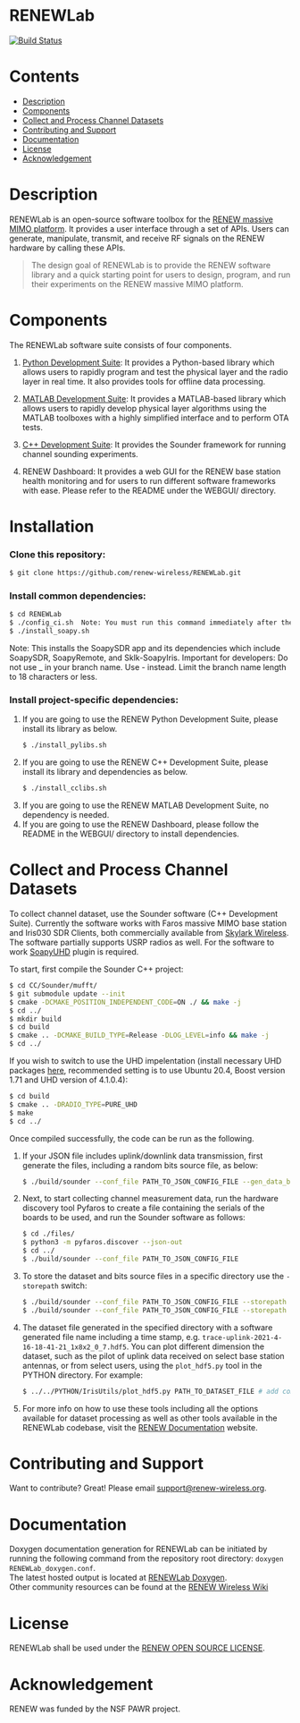 # RENEWLab

[![Build Status](https://falcon.ecg.rice.edu:443/buildStatus/icon?job=github_public_renewlab%2Fdevelop)](https://falcon.ecg.rice.edu:443/job/github_public_renewlab/job/develop)

# Contents
 * [Description](#description)
 * [Components](#components)
 * [Collect and Process Channel Datasets](#collect-and-process-channel-datasets)
 * [Contributing and Support](#contributing-and-support)
 * [Documentation](#documentation)
 * [License](#license)
 * [Acknowledgement](#acknowledgement)

# Description
RENEWLab is an open-source software toolbox for the [RENEW massive MIMO platform](https://renew-wireless.org). It provides a user interface through a set of APIs. Users can generate, manipulate, transmit, and receive RF signals on the RENEW hardware by calling these APIs. 

> The design goal of RENEWLab is to provide the RENEW software library and a quick starting point for users to design, program, and run their experiments on the RENEW massive MIMO platform. 


# Components
The RENEWLab software suite consists of four components. 

  1. [Python Development Suite](https://docs.renew-wireless.org/dev-suite/design-flows/python-design-flow/): 
     It provides a Python-based library which allows users to rapidly program and test the physical layer and the radio layer in real time. It also provides tools for offline data processing. 

  2. [MATLAB Development Suite](https://docs.renew-wireless.org/dev-suite/design-flows/matlab-design-flow/): 
     It provides a MATLAB-based library which allows users to rapidly develop physical layer algorithms using the MATLAB toolboxes with a highly simplified interface and to perform OTA tests.

  3. [C++ Development Suite](https://docs.renew-wireless.org/dev-suite/design-flows/cpp/): 
     It provides the Sounder framework for running channel sounding experiments.

  4. RENEW Dashboard: 
     It provides a web GUI for the RENEW base station health monitoring and for users to run different software frameworks with ease. Please refer to the README under the WEBGUI/ directory. 


# Installation
### Clone this repository: 
```sh
$ git clone https://github.com/renew-wireless/RENEWLab.git
```

### Install common dependencies: 
```sh
$ cd RENEWLab
$ ./config_ci.sh  Note: You must run this command immediately after the cd command if you are a developer.
$ ./install_soapy.sh
```
Note: This installs the SoapySDR app and its dependencies which include SoapySDR, SoapyRemote, and Sklk-SoapyIris. 
Important for developers: Do not use _ in your branch name. Use - instead. Limit the branch name length to 18 characters or less. 

### Install project-specific dependencies: 
  1. If you are going to use the RENEW Python Development Suite, please install its library as below. 
     ```sh
     $ ./install_pylibs.sh
     ```
  2. If you are going to use the RENEW C++ Development Suite, please install its library and dependencies as below. 
     ```sh
     $ ./install_cclibs.sh
     ```   
  3. If you are going to use the RENEW MATLAB Development Suite, no dependency is needed.
  4. If you are going to use the RENEW Dashboard, please follow the README in the WEBGUI/ directory to install dependencies.

# Collect and Process Channel Datasets

To collect channel dataset, use the Sounder software (C++ Development Suite). Currently the software works with Faros massive MIMO base station and Iris030 SDR Clients, both commercially available from [Skylark Wireless](https://www.skylarkwireless.com). The software partially supports USRP radios as well. For the software to work [SoapyUHD](https://github.com/pothosware/SoapyUHD) plugin is required.

 To start, first compile the Sounder C++ project:
```sh
$ cd CC/Sounder/mufft/
$ git submodule update --init
$ cmake -DCMAKE_POSITION_INDEPENDENT_CODE=ON ./ && make -j
$ cd ../
$ mkdir build
$ cd build
$ cmake .. -DCMAKE_BUILD_TYPE=Release -DLOG_LEVEL=info && make -j
$ cd ../
```
If you wish to switch to use the UHD impelentation (install necessary UHD packages [here](https://kb.ettus.com/Building_and_Installing_the_USRP_Open-Source_Toolchain_(UHD_and_GNU_Radio)_on_Linux), recommended setting is to use Ubuntu 20.4, Boost version 1.71 and UHD version of 4.1.0.4):
```sh
$ cd build
$ cmake .. -DRADIO_TYPE=PURE_UHD
$ make
$ cd ../
```
Once compiled successfully, the code can be run as the following.

 1. If your JSON file includes uplink/downlink data transmission, first generate the files, including a random bits source file, as below:
     ```sh
     $ ./build/sounder --conf_file PATH_TO_JSON_CONFIG_FILE --gen_data_bits
     ```   
 2. Next, to start collecting channel measurement data, run the hardware discovery tool Pyfaros to create a file containing the serials of the boards to be used, and run the Sounder software as follows:
     ```sh
     $ cd ./files/
     $ python3 -m pyfaros.discover --json-out
     $ cd ../
     $ ./build/sounder --conf_file PATH_TO_JSON_CONFIG_FILE
     ```   
 3. To store the dataset and bits source files in a specific directory use the `-storepath` switch:
     ```sh
     $ ./build/sounder --conf_file PATH_TO_JSON_CONFIG_FILE --storepath PATH_TO_DIRECTORY --gen_data_bits
     $ ./build/sounder --conf_file PATH_TO_JSON_CONFIG_FILE --storepath PATH_TO_DIRECTORY
     ```   
 4. The dataset file generated in the specified directory with a software generated file name including a time stamp, e.g. `trace-uplink-2021-4-16-18-41-21_1x8x2_0_7.hdf5`. You can plot different dimension the dataset, such as the pilot of uplink data received on select base station antennas, or from select users, using the `plot_hdf5.py` tool in the PYTHON directory. For example:
     ```sh
     $ ../../PYTHON/IrisUtils/plot_hdf5.py PATH_TO_DATASET_FILE # add command line options
     ```   
 5. For more info on how to use these tools including all the options available for dataset processing as well as other tools available in the RENEWLab codebase, visit the [RENEW Documentation](https://wiki.renew-wireless.org/) website.

# Contributing and Support

Want to contribute? Great! Please email support@renew-wireless.org. 

# Documentation

Doxygen documentation generation for RENEWLab can be initiated by running the following command from the repository root directory:
`doxygen RENEWLab_doxygen.conf`.  
The latest hosted output is located at [RENEWLab Doxygen](https://renew-wireless.org/renewlab-doxy/html/index.html).  
Other community resources can be found at the [RENEW Wireless Wiki](https://wiki.renew-wireless.org/)  

# License

RENEWLab shall be used under the [RENEW OPEN SOURCE LICENSE](https://renew-wireless.org/license).

# Acknowledgement

RENEW was funded by the NSF PAWR project.
